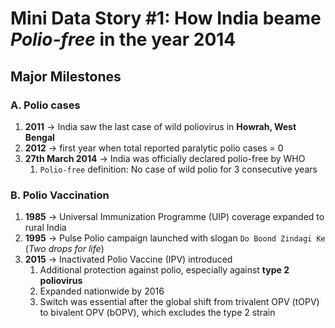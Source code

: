# Mini Data Story #1: How India beame *Polio-free* in the year 2014

## Major Milestones

### A. Polio cases
1. **2011** $\rightarrow$ India saw the last case of wild poliovirus in **Howrah, West Bengal**
2. **2012** $\rightarrow$ first year when total reported paralytic polio cases = 0
3. **27th March 2014** $\rightarrow$ India was officially declared polio-free by WHO
   1. `Polio-free` definition: No case of wild polio for 3 consecutive years

### B. Polio Vaccination
1. **1985** $\rightarrow$ Universal Immunization Programme (UIP) coverage expanded  to rural India
2. **1995** $\rightarrow$ Pulse Polio campaign launched with slogan `Do Boond Zindagi Ke` (*Two drops for life*)
3. **2015** $\rightarrow$ Inactivated Polio Vaccine (IPV) introduced
   1. Additional protection against polio, especially against **type 2 poliovirus**
   2. Expanded nationwide by 2016
   3. Switch was essential after the global shift from trivalent OPV (tOPV) to bivalent OPV (bOPV), which excludes the type 2 strain